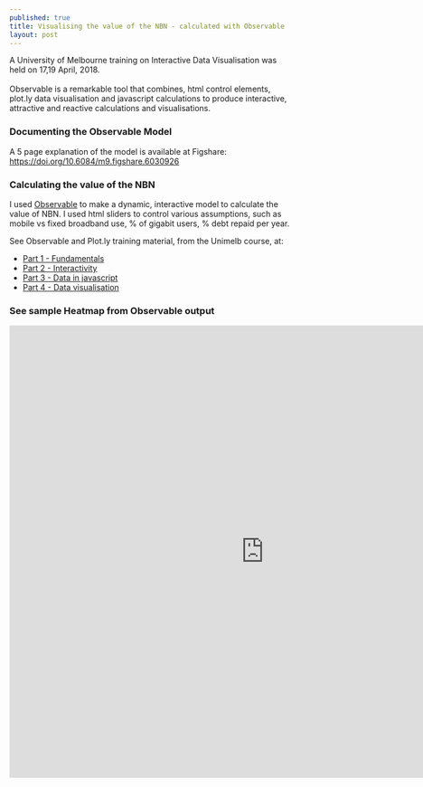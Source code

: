 ```yaml
---
published: true
title: Visualising the value of the NBN - calculated with Observable
layout: post
---
```

<p>A University of Melbourne training on Interactive Data Visualisation was held on 17,19 April, 2018.
<br><br>
Observable is a remarkable tool that combines, html control elements, plot.ly data visualisation and javascript calculations to 
produce interactive, attractive and reactive calculations and visualisations.</p>

### Documenting the Observable Model

A 5 page explanation of the model is available at Figshare: <a href="https://doi.org/10.6084/m9.figshare.6030926">https://doi.org/10.6084/m9.figshare.6030926</a>

### Calculating the value of the NBN
I used <a href="https://beta.observablehq.com/@mbostock/five-minute-introduction">Observable</a> to make a dynamic, interactive model to calculate the value of NBN.
I used html sliders to control various assumptions, such as mobile vs fixed broadband use, % of gigabit users, % debt repaid per year.

See Observable and Plot.ly training material, from the Unimelb course, at: 
* <a href="https://beta.observablehq.com/@maegul/april-pt-i-fundamentals-resplat-workshop">Part 1 - Fundamentals</a>
* <a href="https://beta.observablehq.com/@maegul/april-pt-ii-observable-magic-interactivity-and-content">Part 2 - Interactivity</a>
* <a href="https://beta.observablehq.com/@maegul/april-pt-iii-data-in-javascript">Part 3 - Data in javascript</a>
* <a href="https://beta.observablehq.com/@maegul/pt-iv-dataviz">Part 4 - Data visualisation</a>

### See sample Heatmap from Observable output

<iframe width="900" height="800" frameborder="0" scrolling="yes" src="https://areff2000.github.io/plotly_training_Mar2017/NBNvaluationHeatmapV3.html"></iframe>